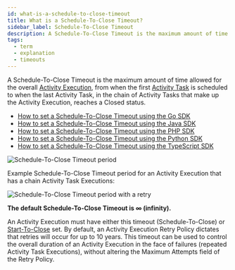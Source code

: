 ```yaml
---
id: what-is-a-schedule-to-close-timeout
title: What is a Schedule-To-Close Timeout?
sidebar_label: Schedule-To-Close Timeout
description: A Schedule-To-Close Timeout is the maximum amount of time allowed for the overall Activity Execution, from when the first Activity Task is scheduled to when the last Activity Task, in the chain of Activity Tasks that make up the Activity Execution, reaches a Closed status.
tags:
  - term
  - explanation
  - timeouts
---
```


A Schedule-To-Close Timeout is the maximum amount of time allowed for the overall [Activity Execution](/concepts/what-is-an-activity-execution), from when the first [Activity Task](/concepts/what-is-an-activity-task) is scheduled to when the last Activity Task, in the chain of Activity Tasks that make up the Activity Execution, reaches a Closed status.

- [How to set a Schedule-To-Close Timeout using the Go SDK](/go/activity-timeouts)
- [How to set a Schedule-To-Close Timeout using the Java SDK](/java/activity-timeouts)
- [How to set a Schedule-To-Close Timeout using the PHP SDK](/go/activity-timeouts)
- [How to set a Schedule-To-Close Timeout using the Python SDK](/go/activity-timeouts)
- [How to set a Schedule-To-Close Timeout using the TypeScript SDK](/typescript/activity-timeouts)

![Schedule-To-Close Timeout period](/diagrams/schedule-to-close-timeout.svg)

Example Schedule-To-Close Timeout period for an Activity Execution that has a chain Activity Task Executions:

![Schedule-To-Close Timeout period with a retry](/diagrams/schedule-to-close-timeout-with-retry.svg)

**The default Schedule-To-Close Timeout is ∞ (infinity).**

An Activity Execution must have either this timeout (Schedule-To-Close) or [Start-To-Close](/concepts/what-is-a-start-to-close-timeout) set.
By default, an Activity Execution Retry Policy dictates that retries will occur for up to 10 years.
This timeout can be used to control the overall duration of an Activity Execution in the face of failures (repeated Activity Task Executions), without altering the Maximum Attempts field of the Retry Policy.
